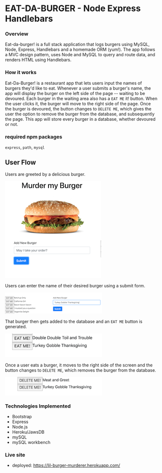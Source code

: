 # EAT-DA-BURGER - Node Express Handlebars

### Overview

Eat-da-burger! is a full stack application that logs burgers using MySQL, Node, Express, Handlebars and a homemade ORM (yum!). The app follows a MVC design pattern, uses Node and MySQL to query and route data, and renders HTML using Handlebars.

### How it works

Eat-Da-Burger! is a restaurant app that lets users input the names of burgers they'd like to eat. Whenever a user submits a burger's name, the app will display the burger on the left side of the page -- waiting to be devoured.
Each burger in the waiting area also has a `EAT ME` it! button. When the user clicks it, the burger will move to the right side of the page. Once the burger is devoured, the button changes to `DELETE ME`, which gives the user the option to remove the burger from the database, and subsequently the page. This app will store every burger in a database, whether devoured or not.

### required npm packages

`express`, `path`, `mysql`

## User Flow

Users are greeted by a delicious burger.

![landing-page](public/assets/img/landing-page.png)

Users can enter the name of their desired burger using a submit form.

![add-da-burger](public/assets/img/add-da-burger.png)

That burger then gets added to the database and an `EAT ME` button is generated.

![eat-me-button](public/assets/img/eat-me-button.png)

Once a user eats a burger, it moves to the right side of the screen and the button changes to `DELETE ME`, which removes the burger from the database.

![delete-me-button](public/assets/img/delete-me-button.png)

### Technologies Implemented

* Bootstrap
* Express
* Node.js
* Heroku/JawsDB
* mySQL
* mySQL workbench

### Live site

* deployed: https://lil-burger-murderer.herokuapp.com/